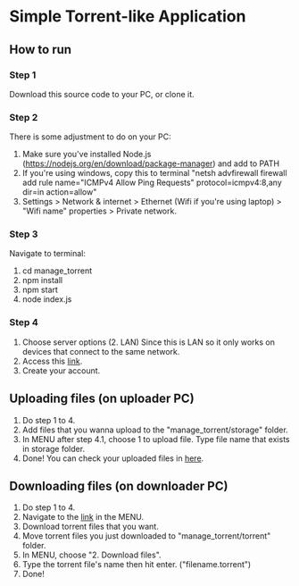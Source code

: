 # Simple Torrent-like Application
## How to run
### Step 1
Download this source code to your PC, or clone it.

### Step 2
There is some adjustment to do on your PC:
1. Make sure you've installed Node.js (https://nodejs.org/en/download/package-manager) and add to PATH
2. If you're using windows, copy this to terminal "netsh advfirewall firewall add rule name="ICMPv4 Allow Ping Requests" protocol=icmpv4:8,any dir=in action=allow"
3. Settings > Network & internet > Ethernet (Wifi if you're using laptop) > "Wifi name" properties > Private network. 

### Step 3
Navigate to terminal:
1. cd manage_torrent
2. npm install
3. npm start
4. node index.js

### Step 4
1. Choose server options (2. LAN)
Since this is LAN so it only works on devices that connect to the same network.
3. Access this [link](https://tracker-server-467x.onrender.com/user/register).
4. Create your account.

## Uploading files (on uploader PC)
1. Do step 1 to 4.
2. Add files that you wanna upload to the "manage_torrent/storage" folder.
3. In MENU after step 4.1, choose 1 to upload file. Type file name that exists in storage folder.
4. Done! You can check your uploaded files in [here](https://tracker-server-467x.onrender.com/user/home).

## Downloading files (on downloader PC)
1. Do step 1 to 4.
2. Navigate to the [link](https://tracker-server-467x.onrender.com/user/home) in the MENU.
3. Download torrent files that you want.
4. Move torrent files you just downloaded to "manage_torrent/torrent" folder.
5. In MENU, choose "2. Download files".
6. Type the torrent file's name then hit enter. ("filename.torrent")
7. Done!
